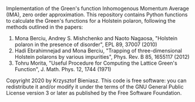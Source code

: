 Implementation of the Green's function Inhomogenous Momentum Average (IMA), zero order approximation. 
This repository contains Python functions to calculate the Green's functions for a Holstein polaron,
following the methods outlined in the papers:

1. Mona Berciu, Andrey S. Mishchenko and Naoto Nagaosa,
   "Holstein polaron in the presence of disorder",
   EPL 89, 37007 (2010)
2. Hadi Ebrahimnejad and Mona Berciu,
   "Trapping of three-dimensional Holstein polarons by various impurities",
   Phys. Rev. B 85, 1655117 (2012)
3. Tohru Morita,
   "Useful Procedure for Computing the Lattice Green's Function",
   J. Math. Phys. 12, 1744 (1971)

Copyright 2020 by Krzysztof Bieniasz.
This code is free software: you can redistribute it and/or modify it 
under the terms of the GNU General Public License version 3 or later
as published by the Free Software Foundation.
